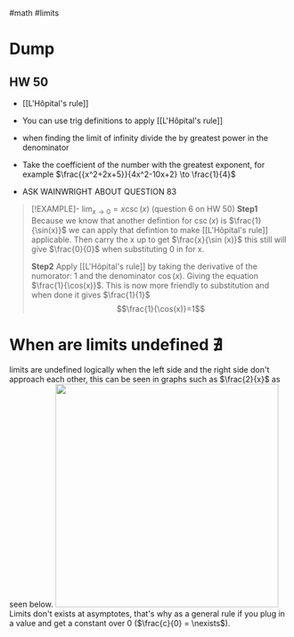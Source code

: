 
#math #limits

# Dump

## HW 50
- [[L'Hôpital's rule]]
- You can use trig definitions to apply [[L'Hôpital's rule]]
- when finding the limit of infinity divide the by greatest power in the denominator



- Take the coefficient of the number with the greatest exponent, for example $\frac{{x^2+2x+5}}{4x^2-10x+2} \to \frac{1}{4}$ 
-  ASK WAINWRIGHT ABOUT QUESTION 83

> [!EXAMPLE]- $\displaystyle \lim_{ x \to 0 } = x\csc(x)$ (question 6 on HW 50)
> **Step1** 
> Because we know that another defintion for $\csc(x)$ is $\frac{1}{\sin(x)}$ we can apply that defintion to make [[L'Hôpital's rule]] applicable. Then carry the x up to get $\frac{x}{\sin (x)}$ this still will give $\frac{0}{0}$ when substituting 0 in for x.
> 
> **Step2** 
> Apply [[L'Hôpital's rule]] by taking the derivative of the numorator: $1$ and the denominator $\cos(x)$. Giving the equation $\frac{1}{\cos(x)}$. This is now more friendly to substitution and when done it gives $\frac{1}{1}$ $$\frac{1}{\cos(x)}=1$$ 

# When are limits undefined $\nexists$
limits are undefined logically when the left side and the right side don't approach each other, this can be seen in graphs such as $\frac{2}{x}$ as seen below.
<img src = "https://i.imgur.com/bUEAxjS.png" width =400>
 Limits don't exists at asymptotes,  that's why as a general rule if you plug in a value and get a constant over 0 ($\frac{c}{0} = \nexists$). 

 

